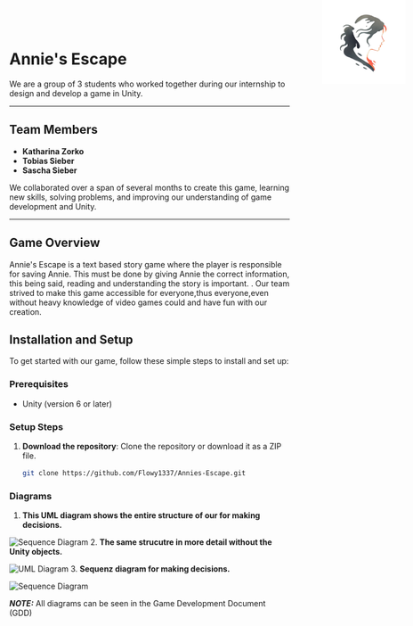 # Annie's Escape 

<img src="./Diagrams/Icon.png" alt="Header" style="position: absolute; right:0%; top:0%; margin-right: 20px; height:150px;width:150px"/>



We are a group of 3 students who worked together during our internship to design and develop a game in Unity.

---

## Team Members

- **Katharina Zorko**
- **Tobias Sieber**
- **Sascha Sieber**

We collaborated over a span of several months to create this game, learning new skills, solving problems, and improving our understanding of game development and Unity.

---

## Game Overview

Annie's Escape is a text based story game where the player is responsible for saving Annie. 
This must be done by giving Annie the correct information, this being said, reading and understanding the story is important.
.
Our team strived to make this game accessible for everyone,thus everyone,even without heavy knowledge of video games could and have fun with our creation.



## Installation and Setup

To get started with our game, follow these simple steps to install and set up:

### Prerequisites
- Unity (version 6 or later)


### Setup Steps
1. **Download the repository**:
   Clone the repository or download it as a ZIP file.

   ```bash
   git clone https://github.com/Flowy1337/Annies-Escape.git
   

### Diagrams
1. **This UML diagram shows  the entire structure of our for making decisions.**

![Sequence Diagram](./Diagrams/UML_ALL.png)
2. **The same strucutre in more detail without the Unity objects.**

![UML Diagram](./Diagrams/UML_CLASS.png)
3. **Sequenz diagram for making decisions.**

![Sequence Diagram](./Diagrams/Decision_making.png)

**_NOTE:_**  All diagrams can be seen in the Game Development Document (GDD)
